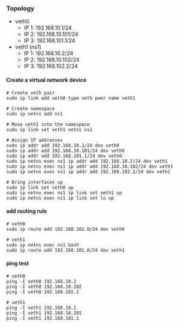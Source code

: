 ### Topology
- veth0
  - IP 1: 192.168.10.1/24
  - IP 2: 192.168.10.101/24
  - IP 3: 192.168.101.1/24
- veth1 (ns1)
  - IP 1: 192.168.10.2/24
  - IP 2: 192.168.10.102/24
  - IP 3: 192.168.102.2/24

#### Create a virtual network device
```
# Create veth pair
sudo ip link add veth0 type veth peer name veth1

# Create namespace
sudo ip netns add ns1

# Move veth1 into the namespace
sudo ip link set veth1 netns ns1

# Assign IP addresses
sudo ip addr add 192.168.10.1/24 dev veth0
sudo ip addr add 192.168.10.101/24 dev veth0
sudo ip addr add 192.168.101.1/24 dev veth0
sudo ip netns exec ns1 ip addr add 192.168.10.2/24 dev veth1
sudo ip netns exec ns1 ip addr add 192.168.10.102/24 dev veth1
sudo ip netns exec ns1 ip addr add 192.168.102.2/24 dev veth1

# Bring interfaces up
sudo ip link set veth0 up
sudo ip netns exec ns1 ip link set veth1 up
sudo ip netns exec ns1 ip link set lo up
```

#### add routing rule
```
# veth0
sudo ip route add 192.168.102.0/24 dev veth0

# veth1
sudo ip netns exec ns1 bash
sudo ip route add 192.168.101.0/24 dev veth1
```

#### ping test
```
# veth0
ping -I veth0 192.168.10.2
ping -I veth0 192.168.10.102
ping -I veth0 192.168.102.2

# veth1
ping -I veth1 192.168.10.1
ping -I veth1 192.168.10.101
ping -I veth1 192.168.101.1
```
